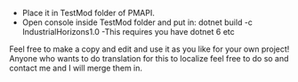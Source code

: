 - Place it in TestMod folder of PMAPI. 
- Open console inside TestMod folder and put in: dotnet build -c IndustrialHorizons1.0
  -This requires you have dotnet 6 etc

Feel free to make a copy and edit and use it as you like for your own project!
Anyone who wants to do translation for this to localize feel free to do so and contact me and I will merge them in.
